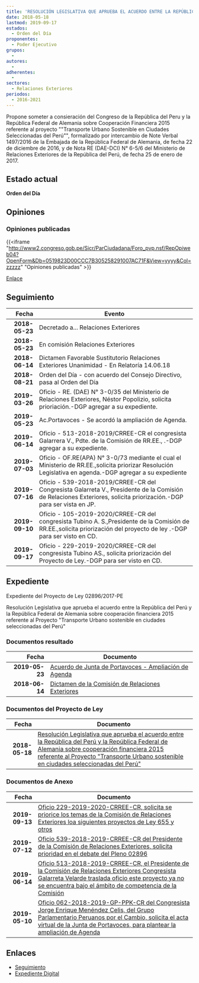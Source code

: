 ```yaml
---
title: 'RESOLUCIÓN LEGISLATIVA QUE APRUEBA EL ACUERDO ENTRE LA REPÚBLICA DEL PERÚ Y LA REPÚBLICA FEDERAL DE ALEMANIA SOBRE COOPERACIÓN FINANCIERA 2015 REFERENTE AL PROYECTO "TRANSPORTE URBANO SOSTENIBLE EN CIUDADES SELECCIONADAS DEL PERÚ".'
date: 2018-05-18
lastmod: 2019-09-17
estados: 
  - Orden del Día
proponentes: 
  - Poder Ejecutivo
grupos: 
  - 
autores: 
  - 
adherentes: 
  - 
sectores: 
  - Relaciones Exteriores
periodos: 
  - 2016-2021
---
```


Propone someter a consieración del Congreso de la República del Peru y la República Federal de Alemania sobre Cooperación Financiera 2015 referente al proyecto ""Transporte Urbano Sostenible en Ciudades Seleccionadas del Perú"", formalizado por intercambio de Note Verbal 1497/2016 de la Embajada de la República Federal de Alemania, de fecha 22 de diciembre de 2016, y de Nota RE (DAE-DCI) N° 6-5/6 del Ministerio de Relaciones Exteriores de la República del Perú, de fecha 25 de enero de 2017.


## Estado actual

**Orden del Día**

## Opiniones

### Opiniones publicadas

{{<iframe "http://www2.congreso.gob.pe/Sicr/ParCiudadana/Foro_pvp.nsf/RepOpiweb04?OpenForm&Db=0519823D00CCC7B305258291007AC71F&View=yyyy&Col=zzzzz" "Opiniones publicadas" >}}

[Enlace](http://www2.congreso.gob.pe/Sicr/ParCiudadana/Foro_pvp.nsf/RepOpiweb04?OpenForm&Db=0519823D00CCC7B305258291007AC71F&View=yyyy&Col=zzzzz)

## Seguimiento

| Fecha | Evento |
|------:|--------|
| **2018-05-23** | Decretado a... Relaciones Exteriores|
| **2018-05-23** | En comisión Relaciones Exteriores|
| **2018-06-14** | Dictamen Favorable Sustitutorio Relaciones Exteriores Unanimidad - En Relatoría 14.06.18|
| **2018-08-21** | Orden del Día - con acuerdo del Consejo Directivo, pasa al Orden del Día|
| **2019-03-26** | Oficio - RE. (DAE) N° 3-0/35 del Ministerio de Relaciones Exteriores, Néstor Popolizio, solicita prioriación.-DGP agregar a su expediente.|
| **2019-05-23** | Ac.Portavoces - Se acordó la ampliación de Agenda.|
| **2019-06-14** | Oficio - 513-2018-2019/CRREE-CR el congresista Galarrera V., Pdte. de la Comisión de RR.EE., .-DGP agregar a su expediente.|
| **2019-07-03** | Oficio - OF.RE(APA) N° 3-0/73 mediante el cual el Ministerio de RR.EE.,solicita priorizar Resolución Legislativa en agenda.-DGP agregar a su expediente|
| **2019-07-16** | Oficio - 539-2018-2019/CRREE-CR del Congresista Galarreta V., Presidente de la Comisión de Relaciones Exteriores, solicita priorización.-DGP para ser vista en JP.|
| **2019-09-10** | Oficio - 105-2019-2020/CRREE-CR del congresista Tubino A. S.,Presidente de la Comisión de RR.EE.,solicita priorización del proyecto de ley .-DGP para ser visto en CD.|
| **2019-09-17** | Oficio - 229-2019-2020/CRREE-CR del congresista Tubino AS., solicita priorización del Proyecto de Ley.-DGP para ser visto en CD.|


## Expediente

Expediente del Proyecto de Ley 02896/2017-PE

Resolución Legislativa que aprueba el acuerdo entre la República del Perú y la República Federal de Alemania sobre cooperación financiera 2015 referente al Proyecto "Transporte Urbano sostenible en ciudades seleccionadas del Perú"


### Documentos resultado

| Fecha | Documento |
|------:|--------|
| **2019-05-23** | [Acuerdo de Junta de Portavoces - Ampliación de Agenda](http://www.leyes.congreso.gob.pe/Documentos/2016_2021/Acuerdos/Junta_Portavoces/AJP0289620190523.pdf) |
| **2018-06-14** | [Dictamen de la Comisión de Relaciones Exteriores](http://www.leyes.congreso.gob.pe/Documentos/2016_2021/Dictamenes/Proyectos_de_Ley/02896DC20MAY20180614.PDF) |

### Documentos del Proyecto de Ley

| Fecha | Documento |
|------:|--------|
| **2018-05-18** | [Resolución Legislativa que aprueba el acuerdo entre la República del Perú y la República Federal de Alemania sobre cooperación financiera 2015 referente al Proyecto "Transporte Urbano sostenible en ciudades seleccionadas del Perú"](http://www.leyes.congreso.gob.pe/Documentos/2016_2021/Proyectos_de_Ley_y_de_Resoluciones_Legislativas/PL0289620180518..pdf) |

### Documentos de Anexo

| Fecha | Documento |
|------:|--------|
| **2019-09-13** | [Oficio 229-2019-2020-CRREE-CR, solicita se priorice los temas de la Comisión de Relaciones Exteriores loa siguientes proyectos de Ley 655 y otros](http://www.leyes.congreso.gob.pe/Documentos/2016_2021/Oficios/Comisiones_Ordinarias/OFICIO-229-2019-2020-CRREE-CR.pdf) |
| **2019-07-12** | [Oficio 539-2018-2019-CRREE-CR del Presidente de la Comisión de Relaciones Exteriores, solicita prioridad en el debate del Pleno 02896](http://www.leyes.congreso.gob.pe/Documentos/2016_2021/Oficios/Comisiones_Ordinarias/OFICIO-539-2018-2019-CRREE-CR.pdf) |
| **2019-06-14** | [Oficio 513-2018-2019-CRREE-CR, el Presidente de la Comisión de Relaciones Exteriores Congresista Galarreta Velarde traslada oficio este proyecto ya no se encuentra bajo el ámbito de competencia de la Comisión](http://www.leyes.congreso.gob.pe/Documentos/2016_2021/Oficios/Comisiones_Ordinarias/OFICIO-513-2018-2019-CRREE-CR.pdf) |
| **2019-05-10** | [Oficio 062-2018-2019-GP-PPK-CR del Congresista Jorge Enrique Menéndez Celis, del Grupo Parlamentario Peruanos por el Cambio, solicita el acta virtual de la Junta de Portavoces, para plantear la ampliación de Agenda](http://www.leyes.congreso.gob.pe/Documentos/2016_2021/Oficios/Grupos_Parlamentarios/OFICIO-062-2018-2019-GP-PPK-CR.pdf) |

## Enlaces 

- [Seguimiento](http://www2.congreso.gob.pe/Sicr/TraDocEstProc/CLProLey2016.nsf/f7fff46988ca05b1052578e100829cc7/06b30a5b76c5aefd052582910076f309?OpenDocument)
- [Expediente Digital](http://www2.congreso.gob.pe/Sicr/TraDocEstProc/CLProLey2016.nsf/f7fff46988ca05b1052578e100829cc7/06b30a5b76c5aefd052582910076f309?OpenDocument&Click=05257FB7005EB655.eb71d0cf91d8294e05256cdf006b5706/$Body/0.1C6C)
